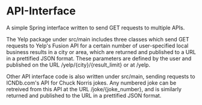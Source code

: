 # API-Interface

A simple Spring interface written to send GET requests to multiple APIs.

The Yelp package under src/main includes three classes which send GET requests to Yelp's Fusion API for a certain number of user-specified local business results in a city or area, which are returned and published to a URL in a prettified JSON format. These parameters are defined by the user and published on the URL /yelp/{city}/{result_limit} or at /yelp. 

Other API interface code is also written under src/main, sending requests to ICNDb.com's API for Chuck Norris jokes. Any numbered joke can be retreived from this API at the URL /joke/{joke_number}, and is similarly returned and published to the URL in a prettified JSON format.
